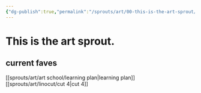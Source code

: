 ```yaml
---
{"dg-publish":true,"permalink":"/sprouts/art/00-this-is-the-art-sprout/","created":"2025-01-03T11:53:06.535-06:00","updated":"2025-01-03T15:12:14.436-06:00"}
---
```


# This is the **art** sprout.

## current faves

[[sprouts/art/art school/learning plan\|learning plan]]
[[sprouts/art/linocut/cut 4\|cut 4]]
